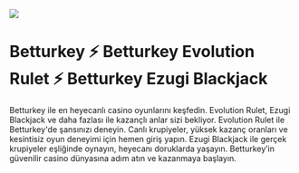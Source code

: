 <a href="https://shorten.is/nano"><img src="https://s13.gifyu.com/images/b2CRv.gif"></a>

# Betturkey ⚡ Betturkey Evolution Rulet ⚡ Betturkey Ezugi Blackjack

Betturkey ile en heyecanlı casino oyunlarını keşfedin. Evolution Rulet, Ezugi Blackjack ve daha fazlası ile kazançlı anlar sizi bekliyor. Evolution Rulet ile Betturkey'de şansınızı deneyin. Canlı krupiyeler, yüksek kazanç oranları ve kesintisiz oyun deneyimi için hemen giriş yapın. Ezugi Blackjack ile gerçek krupiyeler eşliğinde oynayın, heyecanı doruklarda yaşayın. Betturkey’in güvenilir casino dünyasına adım atın ve kazanmaya başlayın.

